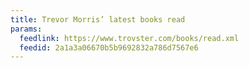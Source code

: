 ```yaml
---
title: Trevor Morris’ latest books read
params:
  feedlink: https://www.trovster.com/books/read.xml
  feedid: 2a1a3a06670b5b9692832a786d7567e6
---
```

